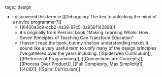 tags:: design

- i discovered this term in [[Debugging: The key to unlocking the mind of a novice programmer?]]
	- ((6400a3c9-ccb2-4a39-97c5-3a956f142898))
	- it's originally from Perkins' book "Making Learning Whole: How Seven Principles of Teaching Can Transform Education"
	- i haven't read the book, but my shallow understanding makes it sound like a very useful term to unify many of the design principles i've gathered over the years including: [[Spiderweb Curriculum]], [[Rhetorics of Programming]], [[Connections are Concepts]], [[Process Over Product]], [[Full Complexity, Max Simplicity]], [[4CID]], [[Spiral Curriculum]]